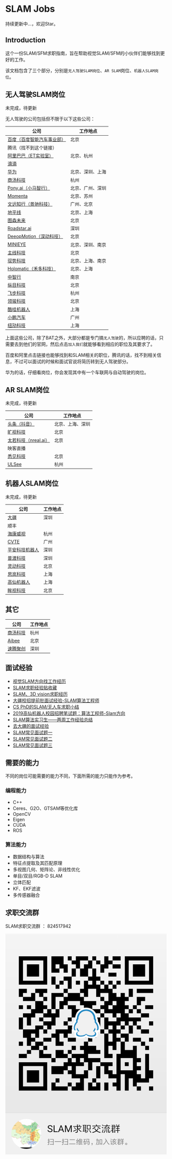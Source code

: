 # SLAM Jobs

持续更新中...，欢迎Star。

## Introduction

这个一份SLAM/SFM求职指南，旨在帮助视觉SLAM/SFM的小伙伴们能够找到更好的工作。

该文档包含了三个部分，分别是`无人驾驶SLAM岗位`、`AR SLAM`岗位、`机器人SLAM岗位`。

## 无人驾驶SLAM岗位
未完成，待更新



无人驾驶的公司包括但不限于以下这些公司：

|公司|工作地点|
| ------ | ------ |
|[百度（百度智能汽车事业部）](http://iv.baidu.com/employ.html)|北京|
|腾讯（找不到这个链接）||
|[阿里巴巴（ET实验室）](https://campus.alibaba.com/traineePositions.htm?spm=a1z3e1.11874847.0.0.16a54928IfYPYy&refno=12215)|北京、杭州|
|[滴滴](https://www.didiglobal.com/science/intelligent-driving)||
|[华为](http://career.huawei.com/reccampportal/campus4_index.html#campus4/pages/joblist/jobDetail.html?jobId=82835&d=1553997136128&type=0&jobFamClsCode=JFC1) |北京、深圳、上海|
|[商汤科技](https://www.nowcoder.com/discuss/151714)|杭州|
|[Pony.ai（小马智行）](https://www.pony.ai/zh/)|北京、广州、深圳|
|[Momenta](http://www.momenta.cn/)|北京、苏州|
|[文远知行（景驰科技）](https://www.weride.ai/)|广州、北京|
|[地平线](https://www.horizon.ai/)|北京、上海|
|[图森未来](https://www.tusimple.com/cn/)|北京|
|[Roadstar.ai](http://roadstar.ai/)|深圳|
|[DeeopMotion（深动科技）](https://deepmotion.ai/career)|北京|
|[MINIEYE](http://www.minieye.cc/contact#1)|北京、深圳、南京|
|[主线科技](http://trunk.tech/)|北京|
|[驭势科技](https://www.uisee.com/)|北京、上海、南京|
|[Holomatic（禾多科技）](http://www.holomatic.cn/)|北京、上海|
|[中智行](http://www.allride.ai/index.php)|南京|
|[纵目科技](http://www.zongmutech.com/join-us/20170607234)|北京|
|[飞步科技](http://www.fabu.ai/)|杭州|
|[领骏科技](http://www.leadgentech.ai/)|北京|
|[酷哇机器人](http://www.cowarobot.com/)|上海|
|[小鹏汽车](https://app.mokahr.com/recommendation-apply/xiaopeng/3537#/jobs?keyword=SLAM&page=1&_k=rpoum0)|广州|
|[纽劢科技](https://app.mokahr.com/apply/nullmax/3921#/job/475ea11d-f0d8-4fb1-83d2-aa58fe4dfb7c?_k=e5sj6o)|上海|

上面这些公司，除了BAT之外，大部分都是专门搞`无人驾驶`的，所以应聘的话，只需要去到他们的官网，然后点击`加入我们`就能够看到相应的职位及其要求了。

百度和阿里点击链接也能够找到和SLAM相关的职位，腾讯的话，找不到相关信息，不过可以面试的时候和面试官说将简历转到无人驾驶部分。
<!--
我也是面试的时候和面试官说要转到无人驾驶（三维重建）的部分，目前还没有消息。
-->


华为的话，仔细看岗位，你会发现其中有一个车联网与自动驾驶的岗位。


## AR SLAM岗位
未完成，待更新

|公司|工作地点|
| ------ | ------ |
|[头条（抖音）](https://www.nowcoder.com/discuss/150787)|北京、上海、深圳|
|[旷视科技](http://www.yingjiesheng.com/job-004-033-009.html)|北京|
|[太若科技（nreal.ai）](https://www.zhipin.com/job_detail/8c385370a1c577641HZ_2dS0FFU~.html?ka=comp_joblist_8)|北京|
|映客直播||
|[悉见科技](https://www.lagou.com/jobs/4890583.html)|北京|
|[ULSee](https://www.lagou.com/jobs/4583628.html?source=pl&i=pl-0)|杭州|

## 机器人SLAM岗位
未完成，待更新

|公司|工作地点|
| ------ | ------ |
|[大疆](http://www.sohu.com/a/134310618_642762)|深圳|
|顺丰||
|[海康威视](https://www.zhipin.com/job_detail/943e727298f4699e1XBy29u0GVI~.html)|杭州|
|[CVTE](http://campus.cvte.com/research/) |广州|
|[平安科技机器人](https://www.nowcoder.com/discuss/148403)|深圳|
|[普渡科技](https://www.lagou.com/jobs/5502406.html?source=pl&i=pl-8)|深圳|
|[灵动科技](https://www.lagou.com/jobs/5148394.html)|北京|
|[思岚科技](http://www.slamtec.com/cn/Home/Career#job-2)|上海|
|[高仙机器人](http://www.gs-robot.com/)|上海|
|[眸视科技](http://www.iotcnn.com/jobs/)|北京|


## 其它
|公司|工作地点|
| ------ | ------ |
|[商汤科技](https://www.nowcoder.com/discuss/151178)|杭州|
|[Aibee](https://www.lagou.com/jobs/5328704.html)|北京|
|[速腾聚创](http://www.robosense.cn/recruitment/school/1)|深圳|


## 面试经验
* [视觉SLAM方向找工作经历](http://www.cnblogs.com/xtl9/p/8053331.html)
* [SLAM求职经验贴收藏](https://blog.csdn.net/weixin_39752599/article/details/82939795)
* [SLAM、3D vision求职经历](https://zhuanlan.zhihu.com/p/56617825)
* [大疆校招提前批面试经验-SLAM算法工程师](https://www.kanzhun.com/gsmsh10505238.html)
* [CS PhD的SLAM/无人车求职小结](https://zhuanlan.zhihu.com/p/35348586)
* [2019高仙机器人校园招聘笔试题：算法工程师-Slam方向](https://www.wjx.cn/xz/28595136.aspx)
* [SLAM算法实习生——两周工作经验总结](https://blog.csdn.net/qq_39732684/article/details/80853109)
* [去大疆的面试经验](https://www.zhihu.com/question/59555051/answer/471759873)
* [SLAM常见面试题一](https://zhuanlan.zhihu.com/p/46694678)
* [SLAM常见面试题二](https://zhuanlan.zhihu.com/p/46696986)
* [SLAM常见面试题三](https://zhuanlan.zhihu.com/p/46697912)



## 需要的能力
不同的岗位可能需要的能力不同，下面所需的能力只能作为参考。
### 编程能力
* C++
* Ceres、G2O、GTSAM等优化库
* OpenCV
* Eigen
* CUDA
* ROS
### 算法能力
* 数据结构与算法
* 特征点提取及其匹配原理
* 多视图几何、矩阵论、非线性优化
* 单目/双目/RGB-D SLAM
* 立体匹配
* KF、EKF滤波
* 多传感器融合



## 求职交流群
SLAM求职交流群 ： 824517942

![avatar](./imgs/qq_group.png)
